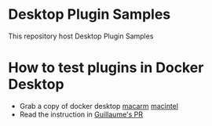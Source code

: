 # Desktop Plugin Samples

This repository host Desktop Plugin Samples

# How to test plugins in Docker Desktop

- Grab a copy of docker desktop [macarm](https://omakase.internal.dckr.io/#/stage/mac/main/arm64/69095) [macintel](https://omakase.internal.dckr.io/#/stage/mac/main/amd64/69250)
- Read the instruction in [Guillaume's PR](https://github.com/docker/pinata/pull/16496)
